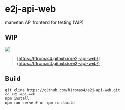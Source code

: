 # e2j-api-web

mametan API frontend for testing (WIP)

## WIP

[![](https://img.youtube.com/vi/Deb29065Eqw/0.jpg)](https://www.youtube.com/watch?v=Deb29065Eqw)

> [https://h1romas4.github.io/e2j-api-web/](https://h1romas4.github.io/e2j-api-web/)

## Build

```
git cline https://github.com/h1romas4/e2j-api-web.git
cd e2j-api-web
npm install
npm run serve # or npm run build
```
